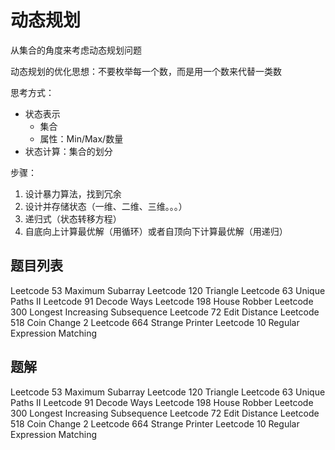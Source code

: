 # 动态规划

从集合的角度来考虑动态规划问题

动态规划的优化思想：不要枚举每一个数，而是用一个数来代替一类数

思考方式：

+ 状态表示
  + 集合
  + 属性：Min/Max/数量
+ 状态计算：集合的划分

步骤：

1. 设计暴力算法，找到冗余
2. 设计并存储状态（一维、二维、三维。。。）
3. 递归式（状态转移方程）
4. 自底向上计算最优解（用循环）或者自顶向下计算最优解（用递归）

## 题目列表

Leetcode 53 Maximum Subarray 
Leetcode 120 Triangle 
Leetcode 63 Unique Paths II
Leetcode 91 Decode Ways 
Leetcode 198 House Robber 
Leetcode 300 Longest Increasing Subsequence 
Leetcode 72 Edit Distance
Leetcode 518 Coin Change 2
Leetcode 664 Strange Printer 
Leetcode 10 Regular Expression Matching

## 题解

Leetcode 53 Maximum Subarray 
Leetcode 120 Triangle 
Leetcode 63 Unique Paths II
Leetcode 91 Decode Ways 
Leetcode 198 House Robber 
Leetcode 300 Longest Increasing Subsequence 
Leetcode 72 Edit Distance
Leetcode 518 Coin Change 2
Leetcode 664 Strange Printer 
Leetcode 10 Regular Expression Matching